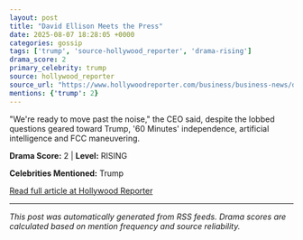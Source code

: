 ```yaml
---
layout: post
title: "David Ellison Meets the Press"
date: 2025-08-07 18:28:05 +0000
categories: gossip
tags: ['trump', 'source-hollywood_reporter', 'drama-rising']
drama_score: 2
primary_celebrity: trump
source: hollywood_reporter
source_url: "https://www.hollywoodreporter.com/business/business-news/david-ellison-paramount-skydance-1236339514/"
mentions: {'trump': 2}
---
```


"We're ready to move past the noise," the CEO said, despite the lobbed questions geared toward Trump, '60 Minutes' independence, artificial intelligence and FCC maneuvering.

**Drama Score:** 2 | **Level:** RISING

**Celebrities Mentioned:** Trump

[Read full article at Hollywood Reporter](https://www.hollywoodreporter.com/business/business-news/david-ellison-paramount-skydance-1236339514/)

---
*This post was automatically generated from RSS feeds. Drama scores are calculated based on mention frequency and source reliability.*
